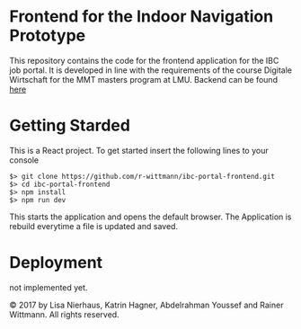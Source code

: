 # Frontend for the Indoor Navigation Prototype

This repository contains the code for the frontend application for the IBC job portal.  It is developed in line with the requirements of the course Digitale Wirtschaft for the MMT masters program at LMU.
Backend can be found [here](https://github.com/r-wittmann/ibc-backend)

# Getting Starded

This is a React project. To get started insert the following lines to your console 

    $> git clone https://github.com/r-wittmann/ibc-portal-frontend.git
    $> cd ibc-portal-frontend
    $> npm install
    $> npm run dev

This starts the application and opens the default browser. The Application is rebuild everytime a file is updated and saved.

# Deployment

not implemented yet.

&copy; 2017 by Lisa Nierhaus, Katrin Hagner, Abdelrahman Youssef and Rainer Wittmann. All rights reserved.
